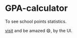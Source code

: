 # GPA-calculator
To see school points statistics.


[visit](https://grade-calc-101.vercel.app) and be amazed 😄, by the UI.

